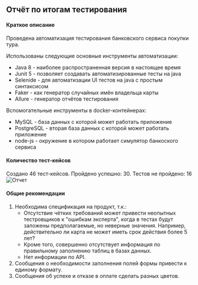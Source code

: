 ## Отчёт по итогам тестирования

#### Краткое описание

Проведена автоматизация тестирования банковского сервиса покупки тура.

Использованы следующие основные инструменты автоматизации:
* Java 8 - наиболее распространенная версия в настоящее время
* Junit 5 - позволяет создавать автоматизированные тесты на java 
* Selenide - для автоматизации UI тестов на java c простым синтаксисом
* Faker - как генератор случайных имён владельца карты 
* Allure - генератор отчётов тестирования

Вспомогательные инструменты в docker-контейнерах:
* MySQL - база данных с которой может работать приложение
* PostgreSQL - вторая база данных с которой может работать приложение
* node-js - окружение в котором работает симулятор банкоского сервиса 

#### Количество тест-кейсов

Создано 46 тест-кейсов.
Пройдено успешно: 30.
Тестов не пройдено: 16
![Отчет](https://downloader.disk.yandex.ru/preview/7661e7b507f415c88b85c123e40cb7fe740adb4a355070d29b386f15afef6d11/5e1608b6/kR1l8vER4E_NBGXxfK8nxP_XukIEe8zqf_cQiGtl2mmx-CqVvy22pcJVt3YsoZ0xzL7j6P_arDtigoinlVfK-Q==?uid=0&filename=2020-01-08_15-17-59.png&disposition=inline&hash=&limit=0&content_type=image%2Fpng&tknv=v2&owner_uid=17445&size=2048x2048)

#### Общие рекомендации

1. Необходима спецификация на продукт, т.к.:
    * Отсутствие чётких требований может привести неопытных тестровщиков к "ошибкам эксперта", когда в тестах будут заложены предполагаемые, но неверные значения.
        Например, действительно ли карта не может иметь срок действия более 5 лет? 
    * Кроме того, совершенно отсутствует информация по правильному заполнению таблиц в базах данных.
    * Нет информации по API.
1. Сообщения о необходимости заполнения полей формы привести к единому формату.
1. Сообщения об успехе и отказе в оплате сделать разных цветов.
